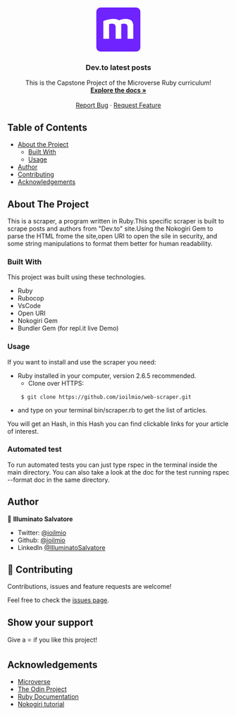 <br />
<p align="center">
  <a href="https://github.com/ioilmio/web-scraper">
    <img src="microverse-logo.webp" alt="Logo" width="100" height="100">
  </a>

  <h3 align="center">Dev.to latest posts</h3>

  <p align="center">
    This is the Capstone Project of the Microverse Ruby curriculum!
    <br />
    <a href="https://github.com/ioilmio/web-scraper"><strong>Explore the docs »</strong></a>
    <br />
    <br />
    <a href="https://github.com/ioilmio/web-scraper/issues">Report Bug</a>
    ·
    <a href="https://github.com/ioilmio/web-scraper/issues">Request Feature</a>
  </p>
</p>


## Table of Contents

* [About the Project](#about-the-project)
  * [Built With](#built-with)
  * [Usage](#usage)
* [Author](#author)
* [Contributing](#contributing)
* [Acknowledgements](#acknowledgements)

## About The Project

This is a scraper, a program written in Ruby.This specific scraper is built to scrape posts and authors from "Dev.to" site.Using the Nokogiri Gem to parse the HTML frome the site,open URI to open the sile in security, and some string manipulations to format them better for human readability.



### Built With
This project was built using these technologies.
* Ruby
* Rubocop
* VsCode
* Open URI 
* Nokogiri Gem
* Bundler Gem (for repl.it live Demo)


### Usage

If you want to install and use the scraper you need: 
* Ruby installed in your computer, version 2.6.5 recommended.
  - Clone over HTTPS:
  ```
   $ git clone https://github.com/ioilmio/web-scraper.git
  ```
* and type on your terminal bin/scraper.rb to get the list of articles.

You will get an Hash, in this Hash you can find clickable links for your article of interest.

### Automated test ###

To run automated tests you can just type rspec in the terminal inside the main directory.
You can also take a look at the doc for the test running rspec --format doc in the same directory.


## Author

👤 **Illuminato Salvatore** 
- Twitter: [@ioilmio](https://twitter.com/ioilmio) 
- Github: [@ioilmio](https://github.com/ioilmio) 
- LinkedIn [@IlluminatoSalvatore](https://www.linkedin.com/in/illuminato-salvatore/)

## 🤝 Contributing

Contributions, issues and feature requests are welcome!

Feel free to check the [issues page](https://github.com/ioilmio/web-scraper/issues).

## Show your support

Give a ⭐️ if you like this project!


## Acknowledgements
* [Microverse](https://www.microverse.org/)
* [The Odin Project](https://www.theodinproject.com/)
* [Ruby Documentation](https://www.ruby-lang.org/en/documentation/)
* [Nokogiri tutorial](https://www.youtube.com/watch?v=b3CLEUBdWwQ)
